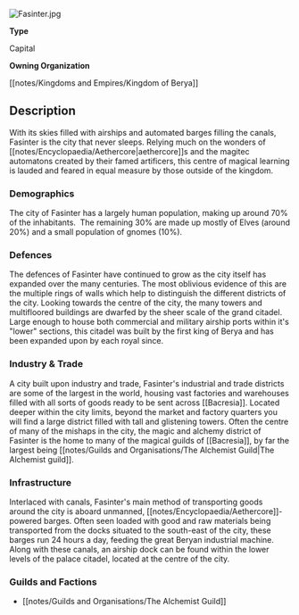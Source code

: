 ![](assets/fasinter.jpg "Fasinter.jpg")

**Type**

Capital

**Owning Organization**

[[notes/Kingdoms and Empires/Kingdom of Berya]]

## Description
With its skies filled with airships and automated barges filling the canals, Fasinter is the city that never sleeps. Relying much on the wonders of [[notes/Encyclopaedia/Aethercore|aethercore]]s  and the magitec automatons created by their famed artificers, this centre of magical learning is lauded and feared in equal measure by those outside of the kingdom. 


### Demographics

The city of Fasinter has a largely human population, making up around 70% of the inhabitants.  The remaining 30% are made up mostly of Elves (around 20%) and a small population of gnomes (10%).

### Defences

The defences of Fasinter have continued to grow as the city itself has expanded over the many centuries. The most oblivious evidence of this are the multiple rings of walls which help to distinguish the different districts of the city. Looking towards the centre of the city, the many towers and multifloored buildings are dwarfed by the sheer scale of the grand citadel. Large enough to house both commercial and military airship ports within it's "lower" sections, this citadel was built by the first king of Berya and has been expanded upon by each royal since.

### Industry & Trade

A city built upon industry and trade, Fasinter's industrial and trade districts are some of the largest in the world, housing vast factories and warehouses filled with all sorts of goods ready to be sent across [[Bacresia]]. Located deeper within the city limits, beyond the market and factory quarters you will find a large district filled with tall and glistening towers. Often the centre of many of the mishaps in the city, the magic and alchemy district of Fasinter is the home to many of the magical guilds of [[Bacresia]], by far the largest being [[notes/Guilds and Organisations/The Alchemist Guild|The Alchemist guild]].

### Infrastructure

Interlaced with canals, Fasinter's main method of transporting goods around the city is aboard unmanned, [[notes/Encyclopaedia/Aethercore]]-powered barges. Often seen loaded with good and raw materials being transported from the docks situated to the south-east of the city, these barges run 24 hours a day, feeding the great Beryan industrial machine. Along with these canals, an airship dock can be found within the lower levels of the palace citadel, located at the centre of the city.


### Guilds and Factions

*   [[notes/Guilds and Organisations/The Alchemist Guild]]

